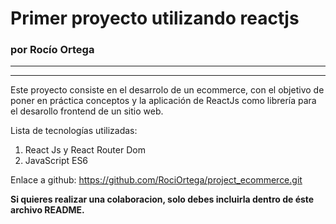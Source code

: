 # Primer proyecto utilizando reactjs
### por Rocío Ortega
***
***
Este proyecto consiste en el desarrolo de un ecommerce, con el objetivo de poner en práctica conceptos y la aplicación de ReactJs como librería para el desarollo frontend de un sitio web.


Lista de tecnologías utilizadas:

1. React Js y React Router Dom
2. JavaScript ES6

Enlace a github: https://github.com/RociOrtega/project_ecommerce.git

**Si quieres realizar una colaboracion, solo debes incluirla dentro de éste archivo README.** 